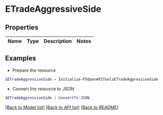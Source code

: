 # ETradeAggressiveSide
## Properties

Name | Type | Description | Notes
------------ | ------------- | ------------- | -------------

## Examples

- Prepare the resource
```powershell
$ETradeAggressiveSide = Initialize-PSOpenAPIToolsETradeAggressiveSide 
```

- Convert the resource to JSON
```powershell
$ETradeAggressiveSide | ConvertTo-JSON
```

[[Back to Model list]](../README.md#documentation-for-models) [[Back to API list]](../README.md#documentation-for-api-endpoints) [[Back to README]](../README.md)

